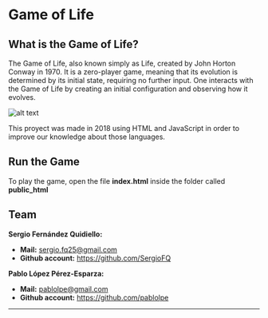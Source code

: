 # Game of Life

## What is the Game of Life?

The Game of Life, also known simply as Life, created by John Horton Conway in 1970. It is a zero-player game, meaning that its evolution is determined by its initial state, requiring no further input. One interacts with the Game of Life by creating an initial configuration and observing how it evolves.

![alt text](https://cdn.discordapp.com/attachments/407616787497091072/735464342903980082/unknown.png)

This proyect was made in 2018 using HTML and JavaScript in order to improve our knowledge about those languages. 

## Run the Game
To play the game, open the file **index.html** inside the folder called **public_html**

## Team
**Sergio Fernández Quidiello:**
+ **Mail:** sergio.fq25@gmail.com
+ **Github account:** https://github.com/SergioFQ

**Pablo López Pérez-Esparza:**
+ **Mail:** pablolpe@gmail.com
+ **Github account:** https://github.com/pablolpe

-----
